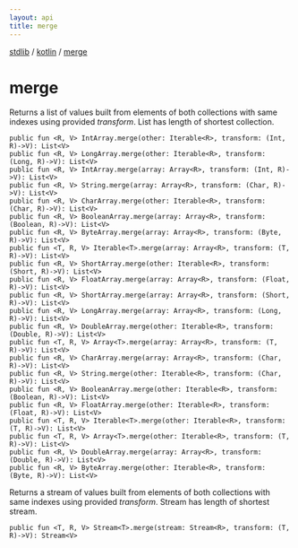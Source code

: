 ```yaml
---
layout: api
title: merge
---
```

[stdlib](../index.html) / [kotlin](index.html) / [merge](merge.html)

# merge
Returns a list of values built from elements of both collections with same indexes using provided *transform*. List has length of shortest collection.
```
public fun <R, V> IntArray.merge(other: Iterable<R>, transform: (Int, R)->V): List<V>
public fun <R, V> LongArray.merge(other: Iterable<R>, transform: (Long, R)->V): List<V>
public fun <R, V> IntArray.merge(array: Array<R>, transform: (Int, R)->V): List<V>
public fun <R, V> String.merge(array: Array<R>, transform: (Char, R)->V): List<V>
public fun <R, V> CharArray.merge(other: Iterable<R>, transform: (Char, R)->V): List<V>
public fun <R, V> BooleanArray.merge(array: Array<R>, transform: (Boolean, R)->V): List<V>
public fun <R, V> ByteArray.merge(array: Array<R>, transform: (Byte, R)->V): List<V>
public fun <T, R, V> Iterable<T>.merge(array: Array<R>, transform: (T, R)->V): List<V>
public fun <R, V> ShortArray.merge(other: Iterable<R>, transform: (Short, R)->V): List<V>
public fun <R, V> FloatArray.merge(array: Array<R>, transform: (Float, R)->V): List<V>
public fun <R, V> ShortArray.merge(array: Array<R>, transform: (Short, R)->V): List<V>
public fun <R, V> LongArray.merge(array: Array<R>, transform: (Long, R)->V): List<V>
public fun <R, V> DoubleArray.merge(other: Iterable<R>, transform: (Double, R)->V): List<V>
public fun <T, R, V> Array<T>.merge(array: Array<R>, transform: (T, R)->V): List<V>
public fun <R, V> CharArray.merge(array: Array<R>, transform: (Char, R)->V): List<V>
public fun <R, V> String.merge(other: Iterable<R>, transform: (Char, R)->V): List<V>
public fun <R, V> BooleanArray.merge(other: Iterable<R>, transform: (Boolean, R)->V): List<V>
public fun <R, V> FloatArray.merge(other: Iterable<R>, transform: (Float, R)->V): List<V>
public fun <T, R, V> Iterable<T>.merge(other: Iterable<R>, transform: (T, R)->V): List<V>
public fun <T, R, V> Array<T>.merge(other: Iterable<R>, transform: (T, R)->V): List<V>
public fun <R, V> DoubleArray.merge(array: Array<R>, transform: (Double, R)->V): List<V>
public fun <R, V> ByteArray.merge(other: Iterable<R>, transform: (Byte, R)->V): List<V>
```
Returns a stream of values built from elements of both collections with same indexes using provided *transform*. Stream has length of shortest stream.
```
public fun <T, R, V> Stream<T>.merge(stream: Stream<R>, transform: (T, R)->V): Stream<V>
```
